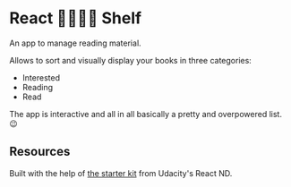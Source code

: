 # React 📕📙📗📘 Shelf
An app to manage reading material.

Allows to sort and visually display your books in three categories:

- Interested
- Reading
- Read

The app is interactive and all in all basically a pretty and overpowered list. 😉

## Resources
Built with the help of [the starter kit](https://github.com/udacity/reactnd-project-myreads-starter) from Udacity's React ND.